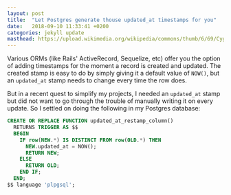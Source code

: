 ```yaml
---
layout: post
title:  "Let Postgres generate thouse updated_at timestamps for you"
date:   2018-09-10 11:33:41 +0200
categories: jekyll update
masthead: https://upload.wikimedia.org/wikipedia/commons/thumb/6/69/Cygnus_Wall.jpg/1024px-Cygnus_Wall.jpg
---
```


Various ORMs (like Rails' ActiveRecord, Sequelize, etc) offer you the option of adding timestamps for the moment a record is created and updated. The created stamp is easy to do by simply giving it a default value of `NOW()`, but an `updated_at` stamp needs to change every time the row does.

But in a recent quest to simplify my projects, I needed an `updated_at` stamp but did not want to go through the trouble of manually writing it on every update. So I settled on doing the following in my Postgres database:

```sql
CREATE OR REPLACE FUNCTION updated_at_restamp_column()
  RETURNS TRIGGER AS $$
  BEGIN
    IF row(NEW.*) IS DISTINCT FROM row(OLD.*) THEN
      NEW.updated_at = NOW();
      RETURN NEW;
    ELSE
      RETURN OLD;
    END IF;
  END;
$$ language 'plpgsql';
```
